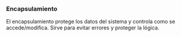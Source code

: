 ### Encapsulamiento

El encapsulamiento protege los datos del sistema y controla como se accede/modifica. Sirve para evitar errores y proteger la lógica.
